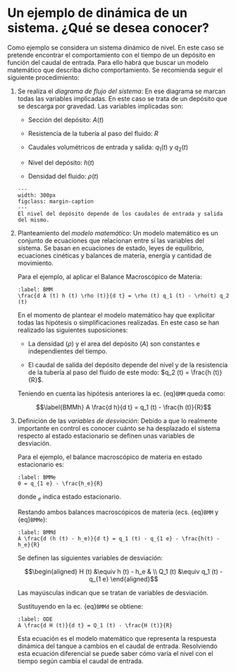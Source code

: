 # Un ejemplo de dinámica de un sistema. ¿Qué se desea conocer?

Como ejemplo se considera un sistema dinámico de nivel. En este caso se
pretende encontrar el comportamiento con el tiempo de un depósito en
función del caudal de entrada. Para ello habrá que buscar un modelo
matemático que describa dicho comportamiento. Se recomienda seguir el
siguiente procedimiento:

1.  Se realiza el *diagrama de flujo del sistema*: En ese diagrama se
    marcan todas las variables implicadas. En este caso se trata de un
    depósito que se descarga por gravedad. Las variables implicadas son:

    -   Sección del depósito: $A(t)$

    -   Resistencia de la tubería al paso del fluido: $R$

    -   Caudales volumétricos de entrada y salida: $q_1 (t)$ y $q_2 (t)$

    -   Nivel del depósito: $h(t)$

    -   Densidad del fluido: $\rho (t)$
    
    ```{figure} ./img/deposito.svg
    ---
    width: 300px
    figclass: margin-caption
    ---
    El nivel del depósito depende de los caudales de entrada y salida del mismo.
    ```

2.  Planteamiento del *modelo matemático*: Un modelo matemático es un
    conjunto de ecuaciones que relacionan entre sí las variables del
    sistema. Se basan en ecuaciones de estado, leyes de equilibrio,
    ecuaciones cinéticas y balances de materia, energía y cantidad de
    movimiento.

    Para el ejemplo, al aplicar el Balance Macroscópico de Materia:
    
    ```{math}
    :label: BMM
    \frac{d A (t) h (t) \rho (t)}{d t} = \rho (t) q_1 (t) - \rho(t) q_2 (t)
    ```
        
    En el momento de plantear el modelo matemático hay
    que explicitar todas las hipótesis o simplificaciones realizadas. En
    este caso se han realizado las siguientes suposiciones:

    -   La densidad ($\rho$) y el area del depósito ($A$) son constantes
        e independientes del tiempo.

    -   El caudal de salida del depósito depende del nivel y de la
        resistencia de la tubería al paso del fluido de este modo:
        $q_2 (t) =
            \frac{h (t)}{R}$.

    Teniendo en cuenta las hipótesis anteriores la ec. {eq}`BMM` queda como:
        
    $$\label{BMMh} A \frac{d h}{d t} = q_1 (t) - \frac{h (t)}{R}$$

3.  Definición de las *variables de desviación*: Debido a que lo
    realmente importante en control es conocer cuánto se ha desplazado
    el sistema respecto al estado estacionario se definen unas variables
    de desviación.

    Para el ejemplo, el balance macroscópico de materia en estado
    estacionario es: 
    
    ```{math}
    :label: BMMe
    0 = q_{1 e} - \frac{h_e}{R}
    ```
   
    donde
    $_e$ indica estado estacionario.

    Restando ambos balances macroscópicos de materia (ecs. {eq}`BMM` y {eq}`BMMe`):

    ```{math}
    :label: BMMd
    A \frac{d (h (t) - h_e)}{d t} = q_1 (t) - q_{1 e} - \frac{h(t) - h_e}{R}
    ``` 
        
    Se definen las siguientes variables de
    desviación:
        
    $$\begin{aligned}
        H (t) &\equiv h (t) - h_e & \\
        Q_1 (t) &\equiv q_1 (t) - q_{1 e}
    \end{aligned}$$
    
     Las mayúsculas indican que se tratan de variables
    de desviación.

    Sustituyendo en la ec. {eq}`BMMd` se obtiene:
        
    ```{math}
    :label: ODE 
    A \frac{d H (t)}{d t} = Q_1 (t) - \frac{H (t)}{R}
    ```
    
    Esta ecuación es el modelo matemático que representa la respuesta
    dinámica del tanque a cambios en el caudal de entrada. Resolviendo
    esta ecuación diferencial se puede saber cómo varía el nivel con el
    tiempo según cambia el caudal de entrada.

